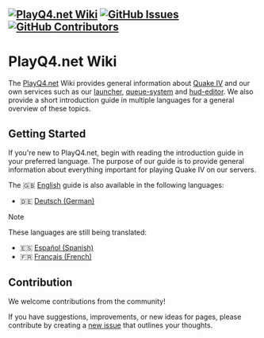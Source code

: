 [![PlayQ4.net Wiki](https://img.shields.io/badge/PlayQ4.net-Wiki-<COLOR>.svg)](https://github.com/PlayQ4/wiki/)
[![GitHub Issues](https://img.shields.io/github/issues/PlayQ4/wiki?label=Issues)](https://github.com/PlayQ4/wiki/issues)
[![GitHub Contributors](https://img.shields.io/github/contributors/PlayQ4/wiki?label=Contributors)](https://github.com/PlayQ4/wiki/graphs/contributors)
---

# PlayQ4.net Wiki
The [PlayQ4.net](wiki/pq4/playq4_en.md) Wiki provides general information about [Quake IV](wiki/q4/quake4_en.md) and our own services such as our [launcher](wiki/pq4/launcher_en.md), [queue-system](wiki/pq4/queue_en.md) and [hud-editor](wiki/pq4/hud_editor_en.md). We also provide a short introduction guide in multiple languages for a general overview of these topics.


## Getting Started
If you're new to PlayQ4.net, begin with reading the introduction guide in your preferred language. The purpose of our guide is to provide general information about everything important for playing Quake IV on our servers.

The 🇬🇧 [English](wiki/guide/guide_en.md) guide is also available in the following languages:
- 🇩🇪 [Deutsch (German)](wiki/guide/guide_de.md)

> [!NOTE]
> These languages are still being translated:
> - 🇪🇸 [Español (Spanish)](wiki/guide/guide_es.md)
> - 🇫🇷 [Français (French)](wiki/guide/guide_fr.md)


## Contribution
We welcome contributions from the community! 

If you have suggestions, improvements, or new ideas for pages, please contribute by creating a [new issue](https://github.com/PlayQ4/wiki/issues/new) that outlines your thoughts. 
